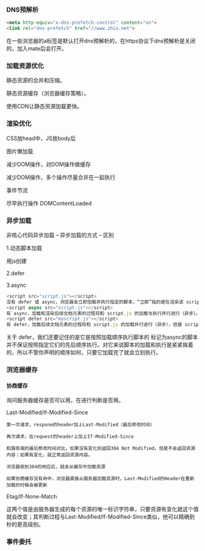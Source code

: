 ### DNS预解析
```html
<meta http-equiv="x-dns-prefetch-control" content="on">
<link rel="dns-prefetch" href="//www.zhix.net">
```
在一些浏览器的a标签是默认打开dns预解析的，在https协议下dns预解析是关闭的，加入mate后会打开。

### 加载资源优化

静态资源的合并和压缩。

静态资源缓存（浏览器缓存策略）。

使用CDN让静态资源加载更快。

### 渲染优化

CSS放head中，JS放body后

图片懒加载

减少DOM操作，对DOM操作做缓存

减少DOM操作，多个操作尽量合并在一起执行

事件节流

尽早执行操作 DOMContentLoaded

### 异步加载

非核心代码异步加载 – 异步加载的方式 – 区别

1.动态脚本加载

用js创建

2.defer

3.async

```js
<script src="script.js"></script>
没有 defer 或 async，浏览器会立即加载并执行指定的脚本，“立即”指的是在渲染该 script 标签之下的文档元素之前，也就是说不等待后续载入的文档元素，读到就加载并执行。
<script async src="script.js"></script>
有 async，加载和渲染后续文档元素的过程将和 script.js 的加载与执行并行进行（异步）。
<script defer src="myscript.js"></script>
有 defer，加载后续文档元素的过程将和 script.js 的加载并行进行（异步），但是 script.js 的执行要在所有元素解析完成之后，DOMContentLoaded 事件触发之前完成。
```
关于 defer，我们还要记住的是它是按照加载顺序执行脚本的
标记为async的脚本并不保证按照指定它们的先后顺序执行。对它来说脚本的加载和执行是紧紧挨着的，所以不管你声明的顺序如何，只要它加载完了就会立刻执行。

### 浏览器缓存

#### 协商缓存
询问服务器缓存是否可以用，在进行判断是否用。

Last-Modified/If-Modified-Since

```
第一次请求，respone的header加上Last-Modified（最后修改时间）

再次请求，在request的header上加上If-Modified-Since 

和服务端的最后修改时间对比，如果没有变化则返回304 Not Modified，但是不会返回资源内容；如果有变化，就正常返回资源内容。

浏览器收到304的响应后，就会从缓存中加载资源

如果协商缓存没有命中，浏览器直接从服务器加载资源时，Last-Modified的Header在重新加载的时候会被更新
```

Etag/If-None-Match

这两个值是由服务器生成的每个资源的唯一标识字符串，只要资源有变化就这个值就会改变；其判断过程与Last-Modified/If-Modified-Since类似，他可以精确到秒的更高级别。

### 事件委托

